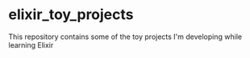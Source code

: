 # elixir_toy_projects
This repository contains some of the toy projects I'm developing while learning Elixir
